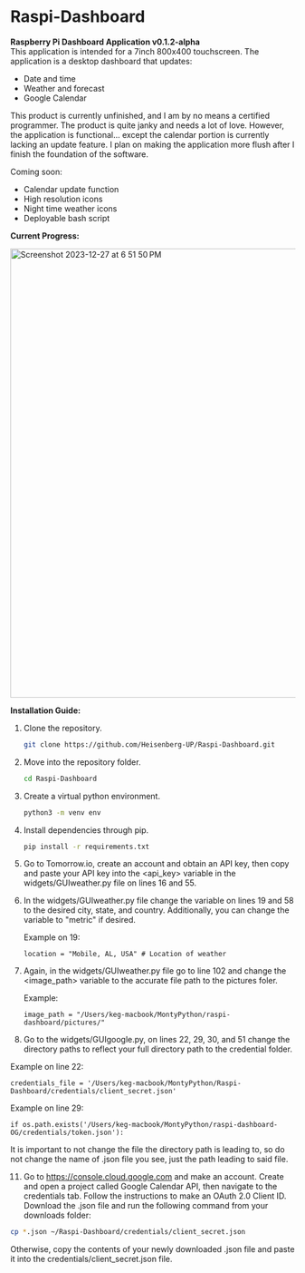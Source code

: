 # Raspi-Dashboard
**Raspberry Pi Dashboard Application v0.1.2-alpha**      
This application is intended for a 7inch 800x400 touchscreen. The application is a desktop dashboard that updates:
- Date and time
- Weather and forecast
- Google Calendar

This product is currently unfinished, and I am by no means a certified programmer. The product is quite janky and needs a lot of love. However, the application is functional... except the calendar portion is currently lacking an update feature. I plan on making the application more flush after I finish the foundation of the software.

Coming soon:
- Calendar update function
- High resolution icons
- Night time weather icons
- Deployable bash script

**Current Progress:**

<img width="792" alt="Screenshot 2023-12-27 at 6 51 50 PM" src="https://github.com/Heisenberg-UP/Raspi-Dashboard/assets/99283516/789649ef-d56b-475a-aec4-593d8bdf3dd4">  


**Installation Guide:**

1. Clone the repository.
   ```bash
   git clone https://github.com/Heisenberg-UP/Raspi-Dashboard.git
   ```

2. Move into the repository folder.
   ```bash
   cd Raspi-Dashboard
   ```

3. Create a virtual python environment.
   ```bash
   python3 -m venv env
   ```

4. Install dependencies through pip.
   ```bash
   pip install -r requirements.txt
   ```

5. Go to Tomorrow.io, create an account and obtain an API key, then copy and paste your API key into the <api_key> variable in the widgets/GUIweather.py file on lines 16 and 55.

6. In the widgets/GUIweather.py file change the <location> variable on lines 19 and 58 to the desired city, state, and country. Additionally, you can change the <units> variable to "metric" if desired.

   Example on 19:
   ```python3
   location = "Mobile, AL, USA" # Location of weather
   ```

8. Again, in the widgets/GUIweather.py file go to line 102 and change the <image_path> variable to the accurate file path to the pictures foler.

   Example:
   ```python3
   image_path = "/Users/keg-macbook/MontyPython/raspi-dashboard/pictures/"
   ```

10. Go to the widgets/GUIgoogle.py, on lines 22, 29, 30, and 51 change the directory paths to reflect your full directory path to the credential folder.

   Example on line 22:
   ```python3
   credentials_file = '/Users/keg-macbook/MontyPython/Raspi-Dashboard/credentials/client_secret.json'
   ```
   Example on line 29:
   ```python3
   if os.path.exists('/Users/keg-macbook/MontyPython/raspi-dashboard-OG/credentials/token.json'):
   ```
   It is important to not change the file the directory path is leading to, so do not change the name of .json file you see, just the path leading to said file.

11. Go to https://console.cloud.google.com and make an account. Create and open a project called Google Calendar API, then navigate to the credentials tab. Follow the instructions to make an OAuth 2.0 Client ID. Download the .json file and run the following command from your downloads folder:
   ```bash
   cp *.json ~/Raspi-Dashboard/credentials/client_secret.json
   ```
   Otherwise, copy the contents of your newly downloaded .json file and paste it into the credentials/client_secret.json file.
